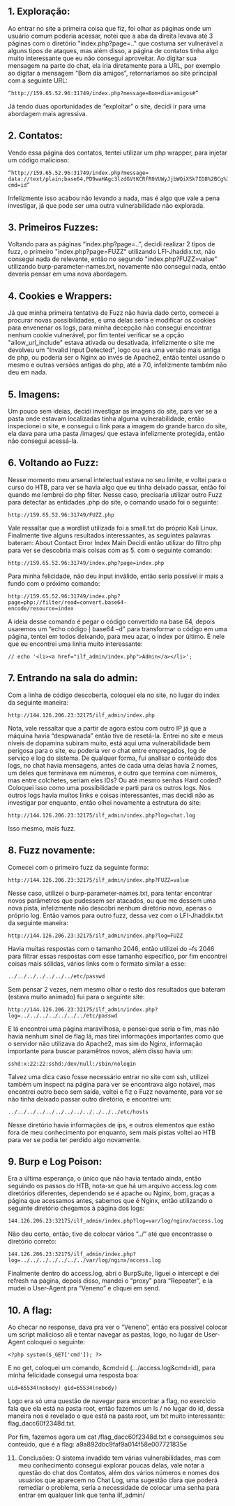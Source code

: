 ## 1. Exploração:
Ao entrar no site a primeira coisa que fiz, foi olhar as páginas onde um usuário comum 
poderia acessar, notei que a aba da direita levava até 3 páginas com o diretório 
"index.php?page=.." que costuma ser vulnerável a alguns tipos de ataques, mas além disso, 
a página de contatos tinha algo muito interessante que eu não consegui aproveitar.
Ao digitar sua mensagem na parte do chat, ela iria diretamente para a URL, por 
exemplo ao digitar a mensagem “Bom dia amigos”, retornaríamos ao site principal com a 
seguinte URL:
```
“http://159.65.52.96:31749/index.php?message=Bom+dia+amigos#”
```
Já tendo duas oportunidades de “exploitar” o site, decidi ir para uma abordagem 
mais agressiva.

## 2. Contatos:
Vendo essa página dos contatos, tentei utilizar um php wrapper, para injetar um código 
malicioso:
```
“http://159.65.52.96:31749/index.php?message=
data://text/plain;base64,PD9waHAgc3lzdGVtKCRfR0VUWyJjbWQiXSk7ID8%2BCg%3D%3D&
cmd=id”
```
Infelizmente isso acabou não levando a nada, mas é algo que vale a pena investigar, 
já que pode ser uma outra vulnerabilidade não explorada.

## 3. Primeiros Fuzzes:
Voltando para as páginas “index.php?page=..”, decidi realizar 2 tipos de fuzz, o primeiro 
"index.php?page=FUZZ" utilizando LFI-Jhaddix.txt, não consegui nada de relevante, então 
no segundo "index.php?FUZZ=value" utilizando burp-parameter-names.txt, novamente não 
consegui nada, então deveria pensar em uma nova abordagem.

## 4. Cookies e Wrappers:
Já que minha primeira tentativa de Fuzz não havia dado certo, comecei a procurar novas 
possibilidades, e uma delas seria e modificar os cookies para envenenar os logs, para minha 
decepção não consegui encontrar nenhum cookie vulnerável, por fim tentei verificar se a 
opção "allow_url_include" estava ativada ou desativada, infelizmente o site me devolveu 
um "Invalid Input Detected", logo ou era uma versão mais antiga de php, ou poderia ser o 
Nginx ao invés de Apache2, então tentei usando o mesmo e outras versões antigas do php, 
até a 7.0, infelizmente também não deu em nada.

## 5. Imagens:
Um pouco sem ideias, decidi investigar as imagens do site, para ver se a pasta onde 
estavam localizadas tinha alguma vulnerabilidade, então inspecionei o site, e consegui o 
link para a imagem do grande barco do site, ela dava para uma pasta /images/ que estava 
infelizmente protegida, então não consegui acessá-la.

## 6. Voltando ao Fuzz:
Nesse momento meu arsenal intelectual estava no seu limite, e voltei para o curso do HTB, 
para ver se havia algo que eu tinha deixado passar, então foi quando me lembrei do php 
filter.
Nesse caso, precisaria utilizar outro Fuzz para detectar as entidades .php do site, o 
comando usado foi o seguinte:
```
http://159.65.52.96:31749/FUZZ.php
```
Vale ressaltar que a wordlist utilizada foi a small.txt do próprio Kali Linux.
Finalmente tive alguns resultados interessantes, as seguintes palavras bateram:
About Contact Error Index Main
Decidi então utilizar do filtro php para ver se descobria mais coisas com as 5. com o 
seguinte comando:
```
http://159.65.52.96:31749/index.php?page=index.php
```
Para minha felicidade, não deu input inválido, então seria possível ir mais a fundo 
com o próximo comando:
```
http://159.65.52.96:31749/index.php?page=php://filter/read=convert.base64-
encode/resource=index
```
A ideia desse comando é pegar o código convertido na base 64, depois usaremos um 
“echo código | base64 –d" para transformar o código em uma página, tentei em todos 
deixando, para meu azar, o index por último. É nele que eu encontrei uma linha muito 
interessante:
```
// echo '<li><a href="ilf_admin/index.php">Admin</a></li>';
```
## 7. Entrando na sala do admin:
Com a linha de código descoberta, coloquei ela no site, no lugar do index da seguinte 
maneira:
```
http://144.126.206.23:32175/ilf_admin/index.php
```
Nota, vale ressaltar que a partir de agora estou com outro IP já que a máquina havia 
“despwanada” então tive de resetá-la.
Entrei no site e meus níveis de dopamina subiram muito, está aqui uma vulnerabilidade 
bem perigosa para o site, eu poderia ver o chat entre empregados, log de serviço e log do 
sistema.
De qualquer forma, fui analisar o conteúdo dos logs, no chat havia mensagens, antes de 
cada uma delas havia 2 nomes, um deles que terminava em números, e outro que termina 
com números, mas entre colchetes, seriam eles IDs? Ou até mesmo senhas Hard coded? 
Coloquei isso como uma possibilidade e parti para os outros logs.
Nos outros logs havia muitos links e coisas interessantes, mas decidi não as investigar por 
enquanto, então olhei novamente a estrutura do site:
```
http://144.126.206.23:32175/ilf_admin/index.php?log=chat.log
```
Isso mesmo, mais fuzz.

## 8. Fuzz novamente:
Comecei com o primeiro fuzz da seguinte forma:
```
http://144.126.206.23:32175/ilf_admin/index.php?FUZZ=value
```
Nesse caso, utilizei o burp-parameter-names.txt, para tentar encontrar novos 
parâmetros que pudessem ser atacados, ou que me dessem uma nova pista, infelizmente 
não descobri nenhum diretório novo, apenas o próprio log.
Então vamos para outro fuzz, dessa vez com o LFI-Jhaddix.txt da seguinte maneira:
```
http://144.126.206.23:32175/ilf_admin/index.php?log=FUZZ
```
Havia muitas respostas com o tamanho 2046, então utilizei do –fs 2046 para filtrar 
essas respostas com esse tamanho específico, por fim encontrei coisas mais sólidas, vários 
links com o formato similar a esse:
```
../../../../../../../etc/passwd
```
Sem pensar 2 vezes, nem mesmo olhar o resto dos resultados que bateram (estava 
muito animado) fui para o seguinte site:
```
http://144.126.206.23:32175/ilf_admin/index.php?log=../../../../../../../etc/passwd
```
E lá encontrei uma página maravilhosa, e pensei que seria o fim, mas não havia 
nenhum sinal de flag lá, mas tirei informações importantes como que o servidor não 
utilizava do Apache2, mas sim do Nginx, informação importante para buscar paramêtros 
novos, além disso havia um:
```
sshd:x:22:22:sshd:/dev/null:/sbin/nologin
```
Talvez uma dica caso fosse necessário entrar no site com ssh, utilizei também um 
inspect na página para ver se encontrava algo notável, mas encontrei outro beco sem saída, 
voltei e fiz o Fuzz novamente, para ver se não tinha deixado passar outro diretório, e 
encontrei um:
```
../../../../../../../../../../../../etc/hosts
```
Nesse diretório havia informações de ips, e outros elementos que estão fora de meu 
conhecimento por enquanto, sem mais pistas voltei ao HTB para ver se podia ter perdido 
algo novamente.

## 9. Burp e Log Poison:
Era a última esperança, o único que não havia tentado ainda, então seguindo os passos do 
HTB, nota-se que há um arquivo access.log com diretórios diferentes, dependendo se é 
apache ou Nginx, bom, graças a página que acessamos antes, sabemos que é Nginx, então 
utilizando o seguinte diretório chegamos à página dos logs:
```
144.126.206.23:32175/ilf_admin/index.php?log=var/log/nginx/access.log
```
Não deu certo, então, tive de colocar vários “../” até que encontrasse o diretório correto:
```
144.126.206.23:32175/ilf_admin/index.php?log=../../../../../../../var/log/nginx/access.log
```
Finalmente dentro do access.log, abri o BurpSuite, liguei o intercept e dei refresh na página, 
depois disso, mandei o “proxy” para “Repeater”, e la mudei o User-Agent pra “Veneno” e 
cliquei em send.

## 10. A flag:
Ao checar no response, dava pra ver o “Veneno”, então era possível colocar um script 
malicioso ali e tentar navegar as pastas, logo, no lugar de User-Agent coloquei o seguinte:
```
<?php system($_GET['cmd']); ?>
```
E no get, coloquei um comando, &cmd=id (.../access.log&cmd=id), para minha felicidade 
consegui uma resposta boa:
```
uid=65534(nobody) gid=65534(nobody)
```
Logo era só uma questão de navegar para encontrar a flag, no exercício fala que ela está na 
pasta root, então fazemos um ls / no lugar do id, dessa maneira nos é revelado o que está 
na pasta root, um txt muito interessante: flag_dacc60f2348d.txt.

Por fim, fazemos agora um cat /flag_dacc60f2348d.txt e conseguimos seu conteúdo, que é 
a flag: a9a892dbc9faf9a014f58e007721835e

11. Conclusões:
O sistema invadido tem várias vulnerabilidades, mas com meu conhecimento consegui 
explorar poucas delas, vale notar a questão do chat dos Contatos, além dos vários números 
e nomes dos usuários que aparecem no Chat Log, uma sugestão clara que poderá remediar 
o problema, seria a necessidade de colocar uma senha para entrar em qualquer link que 
tenha ilf_admin/

